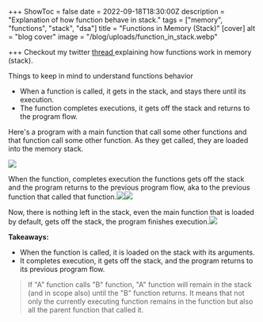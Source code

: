 +++
ShowToc = false
date = 2022-09-18T18:30:00Z
description = "Explanation of how function behave in stack."
tags = ["memory", "functions", "stack", "dsa"]
title = "Functions in Memory (Stack)"
[cover]
alt = "blog cover"
image = "/blog/uploads/function_in_stack.webp"

+++
Checkout my twitter [thread ](https://twitter.com/CeleronCoder/status/1571901815616344065?s=20&t=LbPT98o7oYfORc-HDz63iA)explaining how functions work in memory (stack).

Things to keep in mind to understand functions behavior

* When a function is called, it gets in the stack, and stays there until its execution.
* The function completes executions, it gets off the stack and returns to the program flow.

Here's a program with a main function that call some other functions and that function call some other function. As they get called, they are loaded into the memory stack.

![](/blog/uploads/function_in_stack.webp)

When the function, completes execution the functions gets off the stack and the program returns to the previous program flow, aka to the previous function that called that function.![](/blog/uploads/stack_get_off_1.webp)![](/blog/uploads/stack_get_off_2.webp)

Now, there is nothing left in the stack, even the main function that is loaded by default, gets off the stack, the program finishes execution.![](/blog/uploads/empty_stack_1.webp)

**Takeaways:**

* When the function is called, it is loaded on the stack with its arguments.
* It completes execution, it gets off the stack, and the program returns to its previous program flow.

> If "A" function calls "B" function, "A" function will remain in the stack (and in scope also) until the "B" function returns. It means that not only the currently executing function remains in the function but also all the parent function that called it.